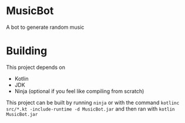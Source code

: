 # MusicBot
A bot to generate random music

# Building
This project depends on
- Kotlin
- JDK
- Ninja (optional if you feel like compiling from scratch)

This project can be built by running `ninja` or with the command `kotlinc src/*.kt -include-runtime -d MusicBot.jar` and then ran with `kotlin MusicBot.jar`
